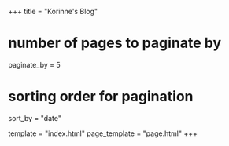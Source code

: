 +++
title = "Korinne's Blog"

# number of pages to paginate by
paginate_by = 5

# sorting order for pagination
sort_by = "date"

template = "index.html"
page_template = "page.html"
+++
